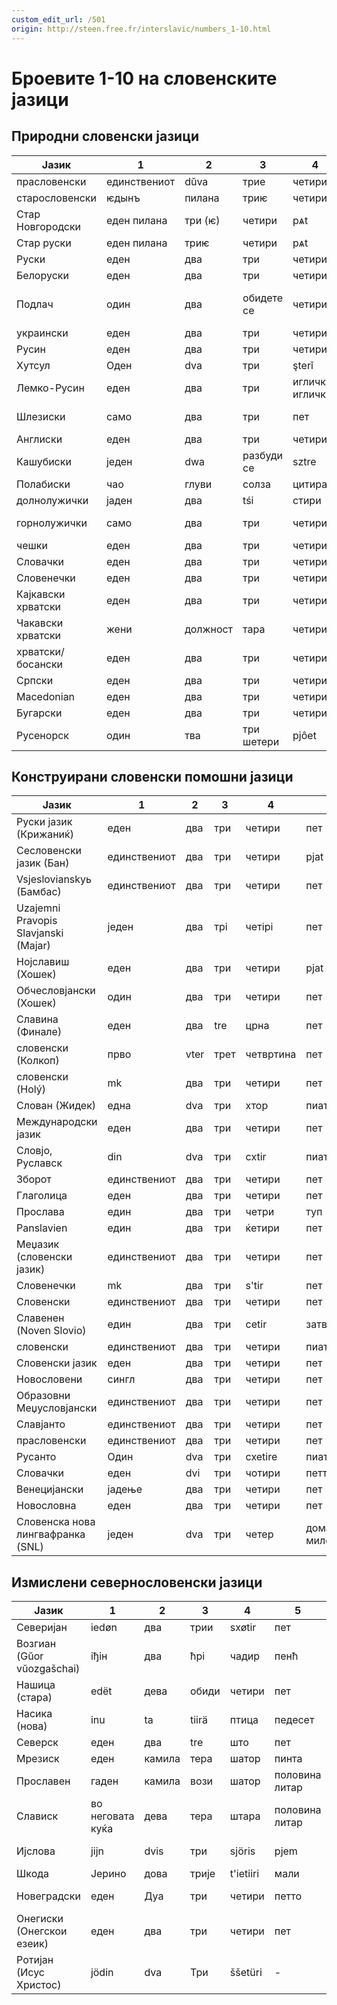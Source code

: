 ```yaml
---
custom_edit_url: /501
origin: http://steen.free.fr/interslavic/numbers_1-10.html
---
```


# Броевите 1-10 на словенските јазици

## Природни словенски јазици

| Јазик | 1 | 2 | 3 | 4 | 5 | 6 | 7 | 8 | 9 | 10 |
| ------------------- | ------ | ---- | ------ | ------------ | ------ | ------ | ------ | ----------- | -------- | -------- |
| прасловенски | единствениот | dŭva | трие | четири | пет | шест | седум | осум | девет | десет |
| старословенски | ѥдынъ | пилана | триѥ | четири | pѧt | шест | седум | осум | девојка | дескт |
| Стар Новгородски | еден пилана | три (ѥ) | четири | pѧt | шест | седум | осум | девојка | дескт |
| Стар руски | еден пилана | триѥ | четири | pѧt | шест | седум | осум | девојка | дескт |
| Руски | еден | два | три | четири | пет | шест | седум | осум | девет | десет |
| Белоруски | еден | два | три | четири | пет | шест | седум | осум | девет | десет |
| Подлач | один | два | обидете се | четири | пет | шест | јас сум | по воздушен пат | девет | десет |
| украински | еден | два | три | четири | пет | шест | SIM | осум | девет | десет |
| Русин | еден | два | три | четири | пет | шест | седум | на сите | девет | десет |
| Хутсул | Оден | dva | три | şterǐ | pǐechǐ | шиschǐ | SIM | visim | deawichǐ | deasichǐ |
| Лемко-Русин | еден | два | три | иглички, иглички | пет | чеша | SIM | осум, осум | девет | десет |
| Шлезиски | само | два | три | пет | pjyńć | шест | од седум | uoźym | dźewjyńć | dźeśyńć |
| Англиски | еден | два | три | четири | пет | шест | седум | осум | девет | десет |
| Кашубиски | једен | dwa | разбуди се | sztre | пиак | szesc | седум | дури ни | dzewiãc | dzesãc |
| Полабиски | чао | глуви | солза | цитираат | на | последно | sidĕm | visĕm | divāt | диста |
| долнолужички | јаден | два | tśi | стири | pěś | шест | седим | осмиот | јееее | ти си |
| горнолужички | само | два | три | четири | се пече | шест | сидом | wosom | dźewjeć | dźesać |
| чешки | еден | два | три | четири | пет | шест | седум | осум | девет | десет |
| Словачки | еден | два | три | четири | пет | шест | седум | осум | девет | десет |
| Словенечки | еден | два | три | четири | пет | шест | седум | осум | девет | десет |
| Кајкавски хрватски | еден | два | три | четири | пет | шест | седум | осум | девет | десет |
| Чакавски хрватски | жени | должност | тара | четири | пет | шест | седан | ošan | девет | десет |
| хрватски/босански | еден | два | три | четири | пет | шест | седум | осум | девет | десет |
| Српски | еден | два | три | четири | пет | шест | седум | осум | девет | десет |
| Macedonian          | еден   | два  | три    | четири       | пет    | шест   | седум  | осум        | девет    | десет    |
| Бугарски | еден | два | три | четири | пет | шест | седум | осум | девет | десет |
| Русенорск | один | тва | три шетери | pjôet | сест | sêм | Vôsom | богати | недостаток |

## Конструирани словенски помошни јазици

| Јазик | 1 | 2 | 3 | 4 | 5 | 6 | 7 | 8 | 9 | 10 |
| ------------------------------------ | ------ | ---- | ---- | ------- | ----- | ------ | ----- | ------ | ------- | ------- |
| Руски јазик (Крижаниќ) | еден | два | три | четири | пет | шест | седум | осум | девет | десет |
| Сесловенски јазик (Бан) | единствениот | два | три | четири | pjat | шест | седум | осум | девет | десет |
| Vsjeslovianskyь (Бамбас) | единствениот | два | три | четири | пет | шест | седум | осум | диевјат | дијат |
| Uzajemni Pravopis Slavjanski (Majar) | једен  | два  | трі  | четірі  | пет   | шест   | седм  | осм    | девет   | десет   |
| Нојславиш (Хошек) | еден | два | три | четири | pjat | шест | седум | осум | девет | десет |
| Обчесловјански (Хошек) | один | два | три | четири | пет | sixj | седум | осум | девет | десет |
| Славина (Финале) | еден | два | tre | црна | пет | шест | седум | осум | девет | десет |
| словенски (Колкоп) | прво | vter | трет | четвртина | пет | ſix | седум | осум | девет | десет |
| словенски (Holý) | mk | два | три | четири | пет | шест | седум | осум | девет | десет |
| Слован (Жидек) | една | dva | три | хтор | пиат | шесто | содом | осум | давет | dasot |
| Международски јазик | еден | два | три | четири | пет | шест | седум | осум | девет | десет |
| Словјо, Руславск | din | dva | три | cxtir | пиат | sxes | siem | вос | dev | des |
| Зборот | единствениот | два | три | четири | пет | шест | седум | осум | девет | десет |
| Глаголица | еден | два | три | четири | пет | шест | седум | осум | девет | десет |
| Прослава | един | два | три | четри | туп | shest | седум | осем | деват | desat |
| Panslavien | един | два | три | ќетири | пет | xest | седум | осем | девет | десет |
| Меџазик (словенски јазик) | единствениот | два | три | четири | пет | s'est | седум | осум | девет | десет |
| Словенечки | mk | два | три | s'tir | пет | s'es | тука | оска | dev | des |
| Словенски | единствениот | два | три | четири | пет | шест | седум | осум | девет | десет |
| Славенен (Noven Slovio) | един | два | три | cetir | затворен | xest | седум | осем | невент | десет |
| словенски | единствениот | два | три | четири | пиат | шест | седум | осум | девет | десет |
| Словенски јазик | еден | два | три | четири | пет | шест | освен | осум | девет | десет |
| Новословени | сингл | два | три | четири | пет | шест | седум | осум | девет | десет |
| Образовни Меџусловјански | единствениот | два | три | четири | пет | шест | седум | осум | девет | десет |
| Славјанто | единствениот | два | три | четири | пет | шест | седум | осум | девет | десет |
| прасловенски | единствениот | два | три | четири | пет | шест | седум | осум | девет | десет |
| Русанто | Один | dva | три | cxetire | пиат | sxest | сем | сите | отстапуваат | desiat |
| Словачки | еден | dvi | три | чотири | петто | шести | седми | оседми | деветто | десетти |
| Венецијански | јадење | два | три | четири | пет | шест | седум | осум | девет | десет |
| Новословна | еден | два | три | четири | пет | шест | седум | осум | девет | десет |
| Словенска нова лингвафранка (SNL) | једен | dva | три | четер | домашно милениче | вкус | причина | глас | развој | десет |

## Измислени севернословенски јазици

| Јазик | 1 | 2 | 3 | 4 | 5 | 6 | 7 | 8 | 9 | 10 |
| -------------------------- | ------- | ---- | ----- | --------- | ------- | ----- | ------- | --------- | --------- | ------- |
| Северијан | iedøn | два | трии | sxøtir | пет | sxest | седми | осум | девет | десет |
| Возгиан (Gŭor vŭozgašchai) | іђін | два | ћрі | чадир | пенћ | ќе | седум | осум | дёенћ | десно |
| Нашица (стара) | edët | дева | обиди | четири | пет | шест | седум | осум | девет | десет |
| Насика (нова) | inu | ta | tiirä | птица | педесет | да | сеттоми | остомија | тинејџер | тесемти |
| Северск | еден | два | tre | што | пет | шест | седум | осум | девет | десет |
| Мрезиск | еден | камила | тера | шатор | пинта | шаста | седум | осум | девет | десет |
| Прославен | гаден | камила | вози | шатор | половина литар | шаста | седум | осум | девет | десет |
| Слависк | во неговата куќа | дева | тера | штара | половина литар | Шашта | седам | мојот стар | развој | désat |
| Ијслова | jijn | dvis | три | sjöris | pjem | таа | sjödem | систем | снег разнебитување |
| Шкода | Јерино | дова | трије | t'ietiiri | мали | сајт | uosme | диевиенте | diesiente | - |
| Новеградски | еден | Дуа | три | четири | петто | шесто | shenyi | осмо | деветто | да се случи |
| Онегиски (Онегскои езеик) | еден | два | три | четири | пет | шест | седум | осум | девет | десет |
| Ротијан (Исус Христос) | jödin | dva | Три | ššetüri | - | - | - | - | - | - |

